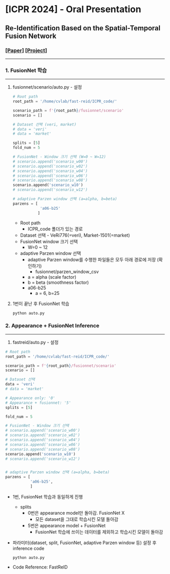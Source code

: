 # [ICPR 2024] - Oral Presentation
## Re-Identification Based on the Spatial-Temporal Fusion Network

### [[Paper]](https://link.springer.com/chapter/10.1007/978-3-031-78498-9_29)  [[Project]](https://sites.google.com/view/cvl-jnu/publication/STReID)
---

### 1. FusionNet 학습

---

1. fusionnet/scenario/auto.py - 설정 

   ```python
   # Root path
   root_path = '/home/cvlab/fast-reid/ICPR_code/'
   
   scenario_path = f'{root_path}/fusionnet/scenario'
   scenario = []
   
   # Dataset 선택 (veri, market)
   # data = 'veri'
   # data = 'market'
   
   splits = [5]
   fold_num = 5
   
   # FusionNet - Window 크기 선택 (W=0 ~ W=12)
   # scenario.append('scenario_w00')
   # scenario.append('scenario_w02')
   # scenario.append('scenario_w04')
   # scenario.append('scenario_w06')
   # scenario.append('scenario_w08')
   scenario.append('scenario_w10')
   # scenario.append('scenario_w12')
   
   # adaptive Parzen window 선택 (a=alpha, b=beta)
   parzens = [
               'a06-b25'
              ]
   ```

   - Root path
     - ICPR_code 폴더가 있는 경로
   - Dataset 선택 - VeRi776(=veri), Market-1501(=market)
   - FusionNet window 크기 선택
     - W=0 ~ 12
   - adaptive Parzen window 선택 
     - adaptive Parzen window를 수행한 파일들은 모두 아래 경로에 저장 (확인하기)
       - fusionnet/parzen_window_csv
     - a = alpha (scale factor)
     - b = beta (smoothness factor)
     - a06-b25
       - a = 6, b=25

2. 1번이 끝난 후 FusionNet 학습

   ```shell
   python auto.py
   ```

   

### 2. Appearance + FusionNet Inference

---

1. fastreid/auto.py - 설정 

```python
# Root path
root_path = '/home/cvlab/fast-reid/ICPR_code/'

scenario_path = f'{root_path}/fusionnet/scenario'
scenario = []

# Dataset 선택
data = 'veri'
# data = 'market'

# Appearance only: '0'
# Appearance + fusionnet: '5'
splits = [5]

fold_num = 5

# FusionNet - Window 크기 선택 
# scenario.append('scenario_w00')
# scenario.append('scenario_w02')
# scenario.append('scenario_w04')
# scenario.append('scenario_w06')
# scenario.append('scenario_w08')
scenario.append('scenario_w10')
# scenario.append('scenario_w12')


# adaptive Parzen window 선택 (a=alpha, b=beta)
parzens = [
           'a06-b25',
           ]
```

- 1번, FusionNet 학습과 동일하게 진행 
  - splits
    - 0번은 appearance model만 돌아감. FusionNet X
      - 모든 dataset을 그대로 학습시킨 모델 돌아감 
    - 5번은 appearance model + FusionNet
      - FusionNet 학습에 쓰이는 데이터를 제외하고 학습시킨 모델이 돌아감 

- 파라미터(dataset, split, FusionNet, adaptive Parzen window 등) 설정 후 inference code

  ```
  python auto.py
  ```

- Code Reference: FastReID
